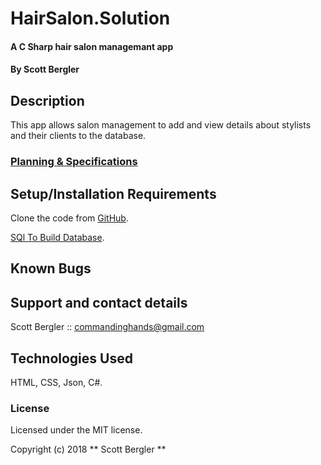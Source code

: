 # HairSalon.Solution

#### A C Sharp hair salon managemant app

#### By Scott Bergler

## Description
This app allows salon management to add and view details about stylists and their clients to the database.

### [Planning & Specifications](PLANNING.md)

## Setup/Installation Requirements
Clone the code from [GitHub](https://github.com/skillitzimberg/HairSalon.Solution).

[SQl To Build Database](DATABASE.md).

## Known Bugs

## Support and contact details
Scott Bergler :: commandinghands@gmail.com

## Technologies Used

HTML, CSS, Json, C#.

### License

Licensed under the MIT license.

Copyright (c) 2018 ** Scott Bergler **
